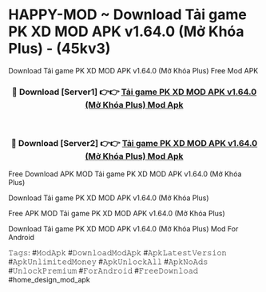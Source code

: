 # HAPPY-MOD ~ Download Tải game PK XD MOD APK v1.64.0 (Mở Khóa Plus) - (45kv3)
Download Tải game PK XD MOD APK v1.64.0 (Mở Khóa Plus) Free Mod APK

<div align="center">
<h3>🔴 Download [Server1] 👉👉 <a href="https://apk-comot.site?title=Tải_game_PK_XD_MOD_APK_v1.64.0_(Mở_Khóa_Plus)">Tải game PK XD MOD APK v1.64.0 (Mở Khóa Plus) Mod Apk</a></h3><br>

<h3>🔴 Download [Server2] 👉👉 <a href="https://apk-comot.site?title=Tải_game_PK_XD_MOD_APK_v1.64.0_(Mở_Khóa_Plus)">Tải game PK XD MOD APK v1.64.0 (Mở Khóa Plus) Mod Apk</a></h3>
</div>


Free Download APK MOD Tải game PK XD MOD APK v1.64.0 (Mở Khóa Plus)

Download Tải game PK XD MOD APK v1.64.0 (Mở Khóa Plus) 

Free APK MOD Tải game PK XD MOD APK v1.64.0 (Mở Khóa Plus) 

Download Tải game PK XD MOD APK v1.64.0 (Mở Khóa Plus) Mod For Android

𝚃𝚊𝚐𝚜: #𝙼𝚘𝚍𝙰𝚙𝚔 #𝙳𝚘𝚠𝚗𝚕𝚘𝚊𝚍𝙼𝚘𝚍𝙰𝚙𝚔 #𝙰𝚙𝚔𝙻𝚊𝚝𝚎𝚜𝚝𝚅𝚎𝚛𝚜𝚒𝚘𝚗 #𝙰𝚙𝚔𝚄𝚗𝚕𝚒𝚖𝚒𝚝𝚎𝚍𝙼𝚘𝚗𝚎𝚢 #𝙰𝚙𝚔𝚄𝚗𝚕𝚘𝚌𝚔𝙰𝚕𝚕 #𝙰𝚙𝚔𝙽𝚘𝙰𝚍𝚜 #𝚄𝚗𝚕𝚘𝚌𝚔𝙿𝚛𝚎𝚖𝚒𝚞𝚖 #𝙵𝚘𝚛𝙰𝚗𝚍𝚛𝚘𝚒𝚍 #𝙵𝚛𝚎𝚎𝙳𝚘𝚠𝚗𝚕𝚘𝚊𝚍 #home_design_mod_apk
